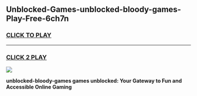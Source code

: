 
## Unblocked-Games-unblocked-bloody-games-Play-Free-6ch7n
<h3>
<a href="https://premium76.site?title=unblocked-bloody-games&ref=18A1">CLICK TO PLAY</a></h3>
<hr>

<h3>
<a href="https://premium76.site?title=unblocked-bloody-games&ref=18A1">CLICK 2 PLAY</a>
  
</h3>

<a href="https://premium76.site?title=unblocked-bloody-games&ref=18A1"><img src="https://clearcache.store/games.png"></a>


**unblocked-bloody-games games unblocked: Your Gateway to Fun and Accessible Online Gaming**
